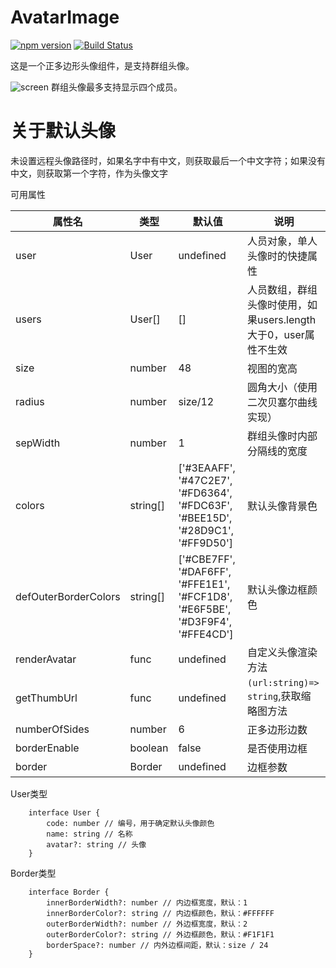 # AvatarImage

[![npm version](https://img.shields.io/npm/v/@hecom/image-avatar.svg?style=flat)](https://www.npmjs.com/package/@hecom/image-avatar)
[![Build Status](https://app.travis-ci.com/hecom-rn/AvatarImage.svg?branch=master)](https://app.travis-ci.com/hecom-rn/AvatarImage)

这是一个正多边形头像组件，是支持群组头像。

![screen](https://github.com/hecom-rn/AvatarImage/blob/master/images/example.jpeg)
群组头像最多支持显示四个成员。

# 关于默认头像
未设置远程头像路径时，如果名字中有中文，则获取最后一个中文字符；如果没有中文，则获取第一个字符，作为头像文字

可用属性

|属性名|类型|默认值|说明|
|-----|----|-----|----|
|user|User|undefined|人员对象，单人头像时的快捷属性|
|users|User[]|[]|人员数组，群组头像时使用，如果users.length大于0，user属性不生效|
|size|number|48|视图的宽高|
|radius|number|size/12|圆角大小（使用二次贝塞尔曲线实现）|
|sepWidth|number|1|群组头像时内部分隔线的宽度|
|colors|string[]|['#3EAAFF', '#47C2E7', '#FD6364', '#FDC63F', '#BEE15D', '#28D9C1', '#FF9D50']|默认头像背景色|
|defOuterBorderColors|string[]|['#CBE7FF', '#DAF6FF', '#FFE1E1', '#FCF1D8', '#E6F5BE', '#D3F9F4', '#FFE4CD']|默认头像边框颜色|
|renderAvatar|func|undefined|自定义头像渲染方法|
|getThumbUrl|func|undefined|`(url:string)=> string`,获取缩略图方法|
|numberOfSides|number|6|正多边形边数|
|borderEnable|boolean|false|是否使用边框|
|border|Border|undefined|边框参数|

User类型
```
    interface User {
        code: number // 编号，用于确定默认头像颜色
        name: string // 名称
        avatar?: string // 头像
    }
```
Border类型
```
    interface Border {
        innerBorderWidth?: number // 内边框宽度，默认：1
        innerBorderColor?: string // 内边框颜色，默认：#FFFFFF
        outerBorderWidth?: number // 外边框宽度，默认：2
        outerBorderColor?: string // 外边框颜色，默认：#F1F1F1
        borderSpace?: number // 内外边框间距，默认：size / 24
    }
```
